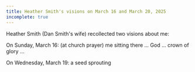 ```yaml
---
title: Heather Smith's visions on March 16 and March 20, 2025
incomplete: true
---
```



Heather Smith (Dan Smith's wife) recollected two visions about me:

On Sunday, March 16: (at church prayer) me sitting there ... God ... crown of glory ...

On Wednesday, March 19: a seed sprouting


